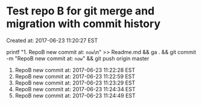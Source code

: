 # Test repo B for git merge and migration with commit history

Created at: 2017-06-23 11:20:27 EST

printf "1. RepoB new commit at: `now`\n" >> Readme.md && ga . && git commit -m "RepoB new commit at: `now`" && git push origin master

1. RepoB new commit at: 2017-06-23 11:22:28 EST
1. RepoB new commit at: 2017-06-23 11:22:59 EST
1. RepoB new commit at: 2017-06-23 11:23:29 EST
1. RepoB new commit at: 2017-06-23 11:24:34 EST
1. RepoB new commit at: 2017-06-23 11:24:49 EST
